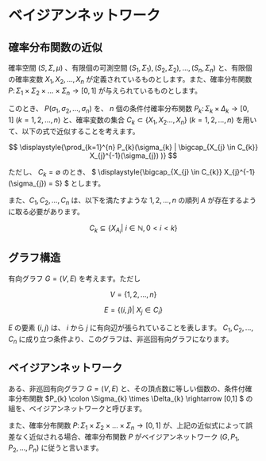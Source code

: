 # ベイジアンネットワーク

## 確率分布関数の近似
確率空間 $(S, \Sigma, \mu)$ 、有限個の可測空間 $(S_{1}, \Sigma_{1}), (S_{2}, \Sigma_{2}), \dots, (S_{n}, \Sigma_{n})$ と、有限個の確率変数 $X_{1}, X_{2}, \dots, X_{n}$ が定義されているものとします。また、確率分布関数 $P \colon \Sigma_{1} \times \Sigma_{2} \times \dots \times \Sigma_{n} \rightarrow [0, 1]$ が与えられているものとします。

このとき、 $P(\sigma_{1}, \sigma_{2}, \dots, \sigma_{n})$ を、 $n$ 個の条件付確率分布関数 $P_{k} \colon \Sigma_{k} \times \Delta_{k} \rightarrow [0,1] \ (k=1, 2, \dots, n)$ と、確率変数の集合 $C_k \subset \lbrace X_{1}, X_{2} \dots, X_{n} \rbrace \ (k=1, 2, \dots, n)$ を用いて、以下の式で近似することを考えます。

$$
\displaystyle{\prod_{k=1}^{n} P_{k}(\sigma_{k} | \bigcap_{X_{j} \in C_{k}} X_{j}^{-1}(\sigma_{j}) )}
$$

ただし、 $C_{k} = \emptyset$ のとき、 $ \displaystyle{\bigcap_{X_{j} \in C_{k}} X_{j}^{-1}(\sigma_{j}) = S} $ とします。

また、$C_{1}, C_{2}, \dots, C_{n}$ は、以下を満たすような $1, 2, \dots, n$ の順列 $A$ が存在するように取る必要があります。

$$
C_{k} \subseteq \lbrace X_{A_{i}} |\ i \in \mathbb{N}, 0 \lt i \lt k \rbrace 
$$

## グラフ構造
有向グラフ $G = (V, E)$ を考えます。ただし 

$$
V = \lbrace 1, 2, \dots, n \rbrace
$$

$$
E = \lbrace (i, j) |\ X_{j} \in C_{i} \rbrace
$$

$E$ の要素 $(i, j)$ は、 $i$ から $j$ に有向辺が張られていることを表します。 $C_{1}, C_{2}, \dots, C_{n}$ に成り立つ条件より、このグラフは、非巡回有向グラフになります。


## ベイジアンネットワーク
ある、非巡回有向グラフ $G = (V, E)$ と、その頂点数に等しい個数の、条件付確率分布関数 $P_{k} \colon \Sigma_{k} \times \Delta_{k} \rightarrow [0,1] $ の組を、ベイジアンネットワークと呼びます。

また、確率分布関数 $P \colon \Sigma_{1} \times \Sigma_{2} \times \dots \times \Sigma_{n} \rightarrow [0, 1]$ が、上記の近似式によって誤差なく近似される場合、確率分布関数 $P$ がベイジアンネットワーク $(G, P_{1}, P_{2}, \dots, P_{n})$ に従うと言います。